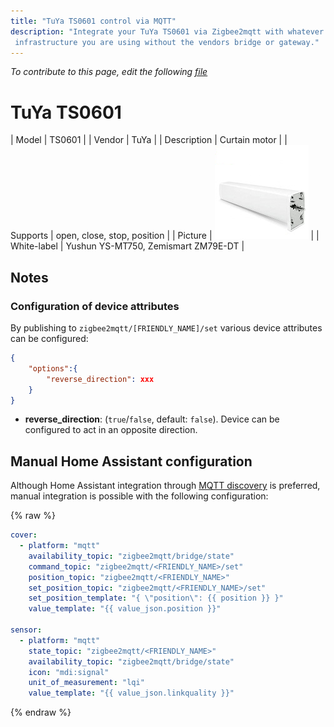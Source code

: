 ```yaml
---
title: "TuYa TS0601 control via MQTT"
description: "Integrate your TuYa TS0601 via Zigbee2mqtt with whatever smart home
 infrastructure you are using without the vendors bridge or gateway."
---
```


*To contribute to this page, edit the following
[file](https://github.com/Koenkk/zigbee2mqtt.io/blob/master/docs/devices/TS0601.md)*

# TuYa TS0601

| Model | TS0601  |
| Vendor  | TuYa  |
| Description | Curtain motor |
| Supports | open, close, stop, position |
| Picture | ![TuYa TS0601](../images/devices/TS0601.jpg) |
| White-label | Yushun YS-MT750, Zemismart ZM79E-DT |

## Notes


### Configuration of device attributes
By publishing to `zigbee2mqtt/[FRIENDLY_NAME]/set` various device attributes can be configured:
```json
{
    "options":{
        "reverse_direction": xxx
    }
}
```

- **reverse_direction**: (`true`/`false`, default: `false`). Device can be configured to act in an opposite direction.


## Manual Home Assistant configuration
Although Home Assistant integration through [MQTT discovery](../integration/home_assistant) is preferred,
manual integration is possible with the following configuration:


{% raw %}
```yaml
cover:
  - platform: "mqtt"
    availability_topic: "zigbee2mqtt/bridge/state"
    command_topic: "zigbee2mqtt/<FRIENDLY_NAME>/set"
    position_topic: "zigbee2mqtt/<FRIENDLY_NAME>"
    set_position_topic: "zigbee2mqtt/<FRIENDLY_NAME>/set"
    set_position_template: "{ \"position\": {{ position }} }"
    value_template: "{{ value_json.position }}"

sensor:
  - platform: "mqtt"
    state_topic: "zigbee2mqtt/<FRIENDLY_NAME>"
    availability_topic: "zigbee2mqtt/bridge/state"
    icon: "mdi:signal"
    unit_of_measurement: "lqi"
    value_template: "{{ value_json.linkquality }}"
```
{% endraw %}


